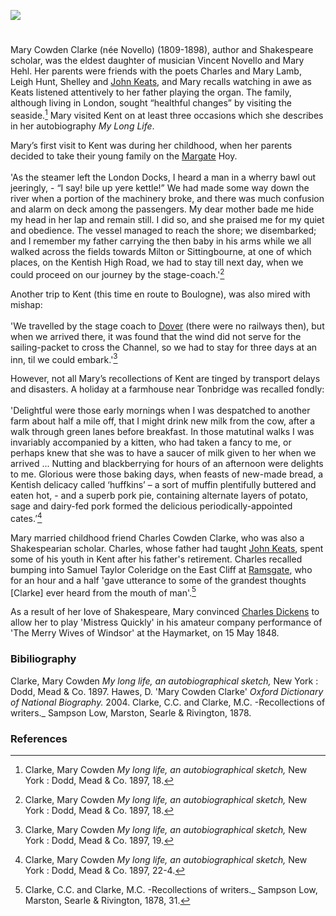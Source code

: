 <a href="https://juncture-digital.org"><img src="https://juncture-digital.org/images/ve-button.png"/></a>

<param author="Michelle Crowther" banner="/images/banners/19c.jpg" layout="vtl" title="Mary Cowden Clarke" ve-config/>

<param aliases="Ramsgate" eid="Q736439" ve-entity/>
<param aliases="Dover" eid="Q179224" ve-entity/>
<param aliases="Margate" eid="Q618045" ve-entity/>
<param aliases="Tunbridge" eid="Q665489" ve-entity/>
<param aliases="Milton" eid="Q6860945" ve-entity/>
<param aliases="Sittingbourne" eid="Q1626044" ve-entity/>

#

Mary Cowden Clarke (née Novello) (1809-1898), author and Shakespeare scholar, was the eldest daughter of musician Vincent Novello and Mary Hehl. Her parents were friends with the poets Charles and Mary Lamb, Leigh Hunt, Shelley and [John Keats]( /19c-keats-margate/), and Mary recalls watching in awe as Keats listened attentively to her father playing the organ. The family, although living in London, sought “healthful changes” by visiting the seaside.[^ref1] Mary visited Kent on at least three occasions which she describes in her autobiography _My Long Life_.
<param ve-image-v2 manifest="https://iiif.juncture-digital.org/wc:Mary_Victoria_Cowden_Clarke_%28nee_Novello%29%2C_ca._1870s.jpg/manifest.json">

Mary’s first visit to Kent was during her childhood, when her parents decided to take their young family on the [Margate](/19c/19c-margate) Hoy. 
<br/><br/>
'As the steamer left the London Docks, I heard a man in a wherry bawl out jeeringly, - “I say! bile up yere kettle!” We had made some way down the river when a portion of the machinery broke, and there was much confusion and alarm on deck among the passengers. My dear mother bade me hide my head in her lap and remain still. I did so, and she praised me for my quiet and obedience. The vessel managed to reach the shore; we disembarked; and I remember my father carrying the then baby in his arms while we all walked across the fields towards Milton or Sittingbourne, at one of which places, on the Kentish High Road, we had to stay till next day, when we could proceed on our journey by the stage-coach.'[^ref2]
<param ve-image-v2 manifest="https://iiif.juncture-digital.org/wc:Scene_aboard_a_Margate_hoy.jpg/manifest.json">
<param center="Q686094" ve-map zoom="15"/>

Another trip to Kent (this time en route to Boulogne), was also mired with mishap: 
<br/><br/>
'We travelled by the stage coach to [Dover](/19c/19c-dover) (there were no railways then), but when we arrived there, it was found that the wind did not serve for the sailing-packet to cross the Channel, so we had to stay for three days at an inn, til we could embark.'[^ref3]
<param ve-image-v2 manifest="https://iiif.juncture-digital.org/gh:kent-map/images/19c/Snargate St Dover 1830.jpg/manifest.json">
<param center="Q179224" ve-map zoom="15"/>

However, not all Mary’s recollections of Kent are tinged by transport delays and disasters. A holiday at a farmhouse near Tonbridge was recalled fondly:
<br/><br/>
'Delightful were those early mornings when I was despatched to another farm about half a mile off, that I might drink new milk from the cow, after a walk through green lanes before breakfast. In those matutinal walks I was invariably accompanied by a kitten, who had taken a fancy to me, or perhaps knew that she was to have a saucer of milk given to her when we arrived ... Nutting and blackberrying for hours of an afternoon were delights to me. Glorious were those baking days, when feasts of new-made bread, a Kentish delicacy called ‘huffkins’ – a sort of muffin plentifully buttered and eaten hot, - and a superb pork pie, containing alternate layers of potato, sage and dairy-fed pork formed the delicious periodically-appointed cates.’[^ref4]
<param ve-image-v2 manifest="https://iiif.juncture-digital.org/wc:%27Blackberries%27_by_John_F._Francis.jpg/manifest.json">
<param center="Q665489" ve-map zoom="10"/>

Mary married childhood friend Charles Cowden Clarke, who was also a Shakespearian scholar. Charles, whose father had taught [John Keats](/19c-keats-margate/), spent some of his youth in Kent after his father's retirement. Charles recalled bumping into Samuel Taylor Coleridge on the East Cliff at [Ramsgate](https://kent-maps.online/19c/19c-ramsgate/), who for an hour and a half 'gave utterance to some of the grandest thoughts [Clarke] ever heard from the mouth of man'.[^ref5] 
<param attribution="Kent Maps Online Collection" label="Ramsgate, East Cliff Promenade" url="https://stor.artstor.org/stor/47ed345c-3d26-4e7f-a46e-3bdc267e68f4" ve-image/>
<param center="Q736439" ve-map zoom="10"/>

As a result of her love of Shakespeare, Mary convinced [Charles Dickens](/dickens/) to allow her to play 'Mistress Quickly' in his amateur company performance of 'The Merry Wives of Windsor' at the Haymarket, on 15 May 1848.
<param ve-image-v2 manifest="https://iiif.juncture-digital.org/wc:Falstaff_and_Mistress_Quickly_Francis_Philip_Stephanoff.jpeg/manifest.json">

### Bibiliography
Clarke, Mary Cowden _My long life, an autobiographical sketch,_ New York : Dodd, Mead &amp; Co. 1897.
Hawes, D. 'Mary Cowden Clarke' _Oxford Dictionary of National Biography._ 2004.
Clarke, C.C. and Clarke, M.C. -Recollections of writers._ Sampson Low, Marston, Searle &amp; Rivington, 1878.

### References
[^ref1]: Clarke, Mary Cowden _My long life, an autobiographical sketch,_ New York : Dodd, Mead &amp; Co. 1897, 18.
[^ref2]: Clarke, Mary Cowden _My long life, an autobiographical sketch,_ New York : Dodd, Mead &amp; Co. 1897, 18.
[^ref3]: Clarke, Mary Cowden _My long life, an autobiographical sketch,_ New York : Dodd, Mead &amp; Co. 1897, 19.
[^ref4]: Clarke, Mary Cowden _My long life, an autobiographical sketch,_ New York : Dodd, Mead &amp; Co. 1897, 22-4.
[^ref5]: Clarke, C.C. and Clarke, M.C. -Recollections of writers._ Sampson Low, Marston, Searle &amp; Rivington, 1878, 31.

